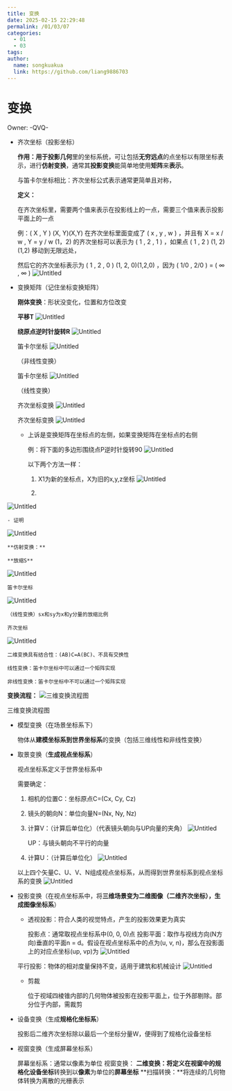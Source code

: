 ```yaml
---
title: 变换
date: 2025-02-15 22:29:48
permalink: /01/03/07
categories: 
  - 01
  - 03
tags: 
author:
  name: songkuakua
  link: https://github.com/liang9886703
---
```

# 变换

Owner: -QVQ-

- 齐次坐标（投影坐标）
    
    **作用：**用于**投影几何**里的坐标系统，可让包括**无穷远点**的点坐标以有限坐标表示，进行**仿射变换**，通常其**投影变换**能简单地使用**矩阵**来**表示**。
    
    与笛卡尔坐标相比：齐次坐标公式表示通常更简单且对称，
    
    **定义：**
    
    在齐次坐标里，需要两个值来表示在投影线上的一点，需要三个值来表示投影平面上的一点
    
    例：( X , Y ) (X, Y)(X,Y) 在齐次坐标里面变成了 ( x , y , w )  ，并且有 X = x / w , Y = y / w 
    (1，2) 的齐次坐标可以表示为 ( 1 , 2 , 1 ) ，如果点 ( 1 , 2 ) (1, 2)(1,2) 移动到无限远处，
    
    然后它的齐次坐标表示为 ( 1 , 2 , 0 ) (1, 2, 0)(1,2,0) ，因为 ( 1/0 , 2/0 ) = ( ∞ , ∞ ) 
![Untitled](./pic52.png)
    
- 变换矩阵（记住坐标变换矩阵）
    
    **刚体变换**：形状没变化，位置和方位改变
    
    **平移T**
![Untitled](./pic53.png)
    
    **绕原点逆时针旋转R**
![Untitled](./pic54.png)
    
    笛卡尔坐标
![Untitled](./pic55.png)
    
    （非线性变换）
    
    笛卡尔坐标
![Untitled](./pic56.png)
    
    （线性变换）
    
    齐次坐标变换
![Untitled](./pic57.png)
    
    齐次坐标变换
![Untitled](./pic58.png)
    
    - 上诉是变换矩阵在坐标点的左侧，如果变换矩阵在坐标点的右侧
        
        例：将下面的多边形围绕点P逆时针旋转90
![Untitled](./pic59.png)
        
        以下两个方法一样：
        
        1. X1为新的坐标点，X为旧的x,y,z坐标
![Untitled](./pic60.png)
        
        1. 
![Untitled](./pic61.png)
        
    - 证明
![Untitled](./pic62.png)
        
    
    **仿射变换：**
    
    **放缩S**
![Untitled](./pic63.png)
    
    笛卡尔坐标
![Untitled](./pic64.png)
    
    （线性变换）sx和sy为x和y分量的放缩比例
    
    齐次坐标
![Untitled](./pic65.png)
    
    二维变换具有结合性：(AB)C=A(BC)、不具有交换性
    
    线性变换：笛卡尔坐标中可以通过一个矩阵实现
    
    非线性变换：笛卡尔坐标中不可以通过一个矩阵实现
    

**变换流程：**
![三维变换流程图](./pic66.png)

三维变换流程图

- 模型变换（在场景坐标系下）
    
    物体从**建模坐标系到世界坐标系**的变换（包括三维线性和非线性变换）
    
- 取景变换（**生成视点坐标系**）
    
    视点坐标系定义于世界坐标系中
    
    需要确定：
    
    1. 相机的位置C：坐标原点C=(Cx, Cy, Cz)
    2. 镜头的朝向N：单位向量N=(Nx, Ny, Nz)
    3. 计算V：（计算后单位化）（代表镜头朝向与UP向量的夹角）
![Untitled](./pic67.png)
        
        UP：与镜头朝向不平行的向量
        
    4. 计算U：（计算后单位化）
![Untitled](./pic68.png)
        
    
    以上四个矢量C、U、V、N组成视点坐标系，从而得到世界坐标系到视点坐标系的变换
![Untitled](./pic69.png)
    
- 投影变换（在视点坐标系中，将**三维场景变为二维图像（**二维齐次坐标**），**生成**图像坐标系**）
    - 透视投影：符合人类的视觉特点，产生的投影效果更为真实
        
        投影点：通常取视点坐标系中(0, 0, 0)点
        投影平面：取作与视线方向(N方向)垂直的平面n = d。假设在视点坐标系中的点为(u, v, n)，那么在投影面上的对应点坐标(up, vp)为
![Untitled](./pic70.png)
        
    
    平行投影：物体的相对度量保持不变，适用于建筑和机械设计
![Untitled](./pic71.png)
    
    - 剪裁
        
        位于视域四棱锥内部的几何物体被投影在投影平面上，位于外部剔除。部分位于内部，需裁剪
        
- 设备变换（生成**规格化坐标系**）
    
    投影后二维齐次坐标除以最后一个坐标分量W，便得到了规格化设备坐标
    
- 视窗变换（生成屏幕坐标系）
    
    屏幕坐标系：通常以像素为单位
    视窗变换：
    **二维变换：**将定义在视窗中的**规格化设备坐标**转换到以**像素**为单位的**屏幕坐标**
    **扫描转换：**将连续的几何物体转换为离散的光栅表示